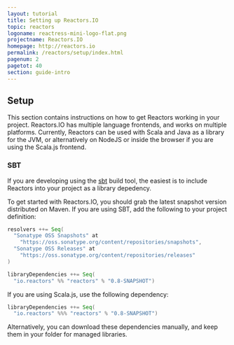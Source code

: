 ```yaml
---
layout: tutorial
title: Setting up Reactors.IO
topic: reactors
logoname: reactress-mini-logo-flat.png
projectname: Reactors.IO
homepage: http://reactors.io
permalink: /reactors/setup/index.html
pagenum: 2
pagetot: 40
section: guide-intro
---
```


## Setup

This section contains instructions on how to get Reactors working in your project.
Reactors.IO has multiple language frontends, and works on multiple platforms.
Currently, Reactors can be used with Scala and Java as a library for the JVM,
or alternatively on NodeJS or inside the browser if you are using the Scala.js frontend.


### SBT

If you are developing using the [sbt](http://www.scala-sbt.org/) build tool,
the easiest is to include Reactors into your project as a library depedency.

To get started with Reactors.IO, you should grab the latest snapshot version distributed
on Maven. If you are using SBT, add the following to your project definition:

```scala
resolvers ++= Seq(
  "Sonatype OSS Snapshots" at
    "https://oss.sonatype.org/content/repositories/snapshots",
  "Sonatype OSS Releases" at
    "https://oss.sonatype.org/content/repositories/releases"
)

libraryDependencies ++= Seq(
  "io.reactors" %% "reactors" % "0.8-SNAPSHOT")
```

If you are using Scala.js, use the following dependency:

```scala
libraryDependencies ++= Seq(
  "io.reactors" %%% "reactors" % "0.8-SNAPSHOT")
```

Alternatively, you can download these dependencies manually,
and keep them in your folder for managed libraries.

